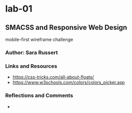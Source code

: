 # lab-01
## SMACSS and Responsive Web Design

mobile-first wireframe challenge

### Author: Sara Russert

### Links and Resources
* https://css-tricks.com/all-about-floats/
* https://www.w3schools.com/colors/colors_picker.asp

### Reflections and Comments
* 